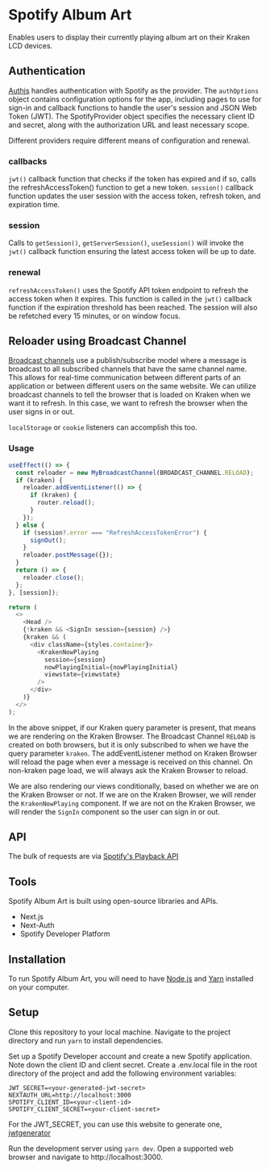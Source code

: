 # Spotify Album Art

Enables users to display their currently playing album art on their Kraken LCD devices.

## Authentication

[Authjs](https://authjs.dev/guides/basics/refresh-token-rotation) handles authentication with Spotify as the provider. The `authOptions` object contains configuration options for the app, including pages to use for sign-in and callback functions to handle the user's session and JSON Web Token (JWT). The SpotifyProvider object specifies the necessary client ID and secret, along with the authorization URL and least necessary scope.

Different providers require different means of configuration and renewal.

### callbacks

`jwt()` callback function that checks if the token has expired and if so, calls the refreshAccessToken() function to get a new token.
`session()` callback function updates the user session with the access token, refresh token, and expiration time.

### session

Calls to `getSession()`, `getServerSession()`, `useSession()` will invoke the `jwt()` callback function ensuring the latest access token will be up to date.

### renewal

`refreshAccessToken()` uses the Spotify API token endpoint to refresh the access token when it expires. This function is called in the `jwt()` callback function if the expiration threshold has been reached. The session will also be refetched every 15 minutes, or on window focus.

## Reloader using Broadcast Channel

[Broadcast channels](https://developer.mozilla.org/en-US/docs/Web/API/Broadcast_Channel_API) use a publish/subscribe model where a message is broadcast to all subscribed channels that have the same channel name. This allows for real-time communication between different parts of an application or between different users on the same website. We can utilize broadcast channels to tell the browser that is loaded on Kraken when we want it to refresh. In this case, we want to refresh the browser when the user signs in or out.

`localStorage` or `cookie` listeners can accomplish this too.

### Usage

```ts
useEffect(() => {
  const reloader = new MyBroadcastChannel(BROADCAST_CHANNEL.RELOAD);
  if (kraken) {
    reloader.addEventListener(() => {
      if (kraken) {
        router.reload();
      }
    });
  } else {
    if (session?.error === "RefreshAccessTokenError") {
      signOut();
    }
    reloader.postMessage({});
  }
  return () => {
    reloader.close();
  };
}, [session]);

return (
  <>
    <Head />
    {!kraken && <SignIn session={session} />}
    {kraken && (
      <div className={styles.container}>
        <KrakenNowPlaying
          session={session}
          nowPlayingInitial={nowPlayingInitial}
          viewstate={viewstate}
        />
      </div>
    )}
  </>
);
```

In the above snippet, if our Kraken query parameter is present, that means we are rendering on the Kraken Browser. The Broadcast Channel `RELOAD` is created on both browsers, but it is only subscribed to when we have the query parameter `kraken`. The addEventListener method on Kraken Browser will reload the page when ever a message is received on this channel. On non-kraken page load, we will always ask the Kraken Browser to reload.

We are also rendering our views conditionally, based on whether we are on the Kraken Browser or not. If we are on the Kraken Browser, we will render the `KrakenNowPlaying` component. If we are not on the Kraken Browser, we will render the `SignIn` component so the user can sign in or out.

## API

The bulk of requests are via [Spotify's Playback API](https://developer.spotify.com/documentation/web-api/reference/#/operations/get-information-about-the-users-current-playback)

## Tools

Spotify Album Art is built using open-source libraries and APIs.

- Next.js
- Next-Auth
- Spotify Developer Platform

## Installation

To run Spotify Album Art, you will need to have [Node.js](https://nodejs.org/en) and [Yarn](https://yarnpkg.com/) installed on your computer.

## Setup

Clone this repository to your local machine.
Navigate to the project directory and run `yarn` to install dependencies.

Set up a Spotify Developer account and create a new Spotify application. Note down the client ID and client secret.
Create a .env.local file in the root directory of the project and add the following environment variables:

```
JWT_SECRET=<your-generated-jwt-secret>
NEXTAUTH_URL=http://localhost:3000
SPOTIFY_CLIENT_ID=<your-client-id>
SPOTIFY_CLIENT_SECRET=<your-client-secret>
```

For the JWT_SECRET, you can use this website to generate one, [jwtgenerator](https://www.javainuse.com/jwtgenerator)

Run the development server using `yarn dev`.
Open a supported web browser and navigate to http://localhost:3000.
